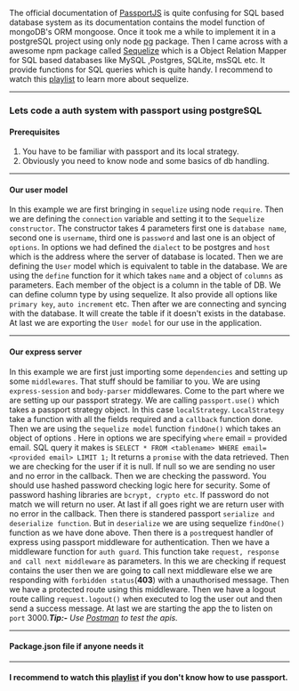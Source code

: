 The official documentation of [PassportJS](http://passportjs.org) is quite confusing for SQL based database system as its documentation contains the model function of mongoDB's ORM mongoose. Once it took me a while to implement it in a postgreSQL project using only node [pg](http://npmjs.org/package/pg) package. Then I came across with a awesome npm package called [Sequelize](http://sequelizejs.com) which is a Object Relation Mapper for SQL based databases like MySQL ,Postgres, SQLite, msSQL etc. It provide functions for SQL queries which is quite handy. I recommend to watch this [playlist](http://bit.ly/2ox7hId) to learn more about sequelize.

<hr>

### Lets code a auth system with passport using postgreSQL

#### Prerequisites

1. You have to be familiar with passport and its local strategy.
2. Obviously you need to know node and some basics of db handling.

<hr>

#### Our user model

<script src="https://gist.github.com/pantharshit00/c7f977a50f07e930fb9652340349fb45.js"></script>

In this example we are first bringing in `sequelize` using node `require`. Then we are defining the `connection` variable and setting it to the `Sequelize constructor`. The constructor takes 4 parameters first one is `database name`, second one is `username`, third one is `password` and last one is an object of `options`. In options we had defined the `dialect` to be postgres and `host` which is the address where the server of database is located. Then we are defining the `User` model which is equivalent to table in the database. We are using the `define` function for it which takes `name` and a object of `columns` as parameters. Each member of the object is a column in the table of DB. We can define column type by using sequelize. It also provide all options like `primary key`, `auto increment` etc. Then after we are connecting and syncing with the database. It will create the table if it doesn't exists in the database. At last we are exporting the `User model` for our use in the application.

<hr>

#### Our express server

<script src="https://gist.github.com/pantharshit00/f9b5c41844bfbfe7df3d1bdb25d1e004.js"></script>  

In this example we are first just importing some `dependencies` and setting up some `middlewares`. That stuff should be familiar to you. We are using `express-session` and `body-parser` middlewares. Come to the part where we are setting up our passport strategy. We are calling `passport.use()` which takes a passport strategy object. In this case `localStrategy`. `LocalStrategy` take a function with all the fields required and a `callback` function done. Then we are using the `sequelize model` function `findOne()` which takes an object of options . Here in options we are specifying `where` email = provided email. SQL query it makes is `SELECT * FROM <tablename> WHERE email= <provided email> LIMIT 1;` It returns a `promise` with the data retrieved. Then we are checking for the user if it is null. If null so we are sending no user and no error in the callback. Then we are checking the password. You should use hashed password checking logic here for security. Some of password hashing libraries are `bcrypt, crypto etc`. If password do not match we will return no user. At last if all goes right we are return user with no error in the callback. Then there is standered passport `serialize and deserialize function`. But in `deserialize` we are using sequelize `findOne()` function as we have done above. Then there is a `post`request handler of express using passport middleware for authentication. Then we have a middleware function for `auth guard`. This function take `request, response and call next middleware` as parameters. In this we are checking if request contains the user then we are going to call next middleware else we are responding with `forbidden status`(**403**) with a unauthorised message. Then we have a protected route using this middleware. Then we have a logout route calling `request.logout()` when executed to log the user out and then send a success message. At last we are starting the app the to listen on `port` 3000._**Tip:-** Use [Postman](http://bit.ly/1HCOCwF) to test the apis._

<hr>

#### Package.json file if anyone needs it

<script src="https://gist.github.com/pantharshit00/bbacc39b6bc25c3755707b47e195a1ba.js"></script>

<hr>

#### I recommend to watch this [playlist](http://bit.ly/2ogl7zx) if you don't know how to use passport.
